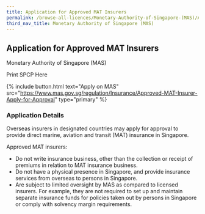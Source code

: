 ```yaml
---
title: Application for Approved MAT Insurers
permalink: /browse-all-licences/Monetary-Authority-of-Singapore-(MAS)/Application-for-Approved-MAT-Insurers
third_nav_title: Monetary Authority of Singapore (MAS)
---
```


## Application for Approved MAT Insurers

Monetary Authority of Singapore (MAS)

Print SPCP Here


{% include button.html text="Apply on MAS" src="https://www.mas.gov.sg/regulation/Insurance/Approved-MAT-Insurer-Apply-for-Approval" type="primary" %}

### Application Details

<p>Overseas insurers in designated countries may apply for approval to provide direct marine, aviation and transit (MAT) insurance in Singapore.</p>
<p>Approved MAT insurers:</p>
<ul>
<li>Do not write insurance business, other than the collection or receipt of premiums in relation to MAT insurance business.</li>
<li>Do not have a physical presence in Singapore, and provide insurance services from overseas to persons in Singapore.</li>
<li>Are subject to limited oversight by MAS as compared to licensed insurers. For example, they are not required to set up and maintain separate insurance funds for policies taken out by persons in Singapore or comply with solvency margin requirements.</li>
</ul>

